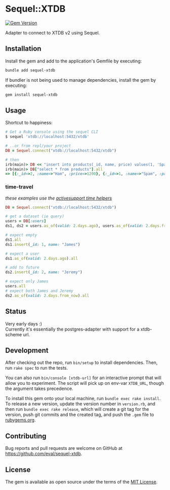 # Sequel::XTDB

[![Gem Version](https://badge.fury.io/rb/sequel-xtdb.svg?icon=si%3Arubygems)](https://badge.fury.io/rb/sequel-xtdb)

Adapter to connect to XTDB v2 using Sequel.

## Installation

Install the gem and add to the application's Gemfile by executing:

```bash
bundle add sequel-xtdb
```

If bundler is not being used to manage dependencies, install the gem by executing:

```bash
gem install sequel-xtdb
```

## Usage

Shortcut to happiness:
```ruby
# Get a Ruby console using the sequel CLI
$ sequel 'xtdb://localhost:5432/xtdb'

# ..or from repl/your project
DB = Sequel.connect("xtdb://localhost:5432/xtdb")

# then
irb(main)> DB << "insert into products(_id, name, price) values(1, 'Spam', 1000), (2, 'Ham', 1200)"
irb(main)> DB["select * from products"].all
=> [{:_id=>2, :name=>"Ham", :price=>1200}, {:_id=>1, :name=>"Spam", :price=>1100}]
```

### time-travel

_these examples use the [activesupport time helpers](https://api.rubyonrails.org/classes/ActiveSupport/Duration.html)_

```ruby
DB = Sequel.connect("xtdb://localhost:5432/xtdb")

# get a dataset (ie query)
users = DB[:users]
ds1, ds2 = users.as_of(valid: 2.days.ago), users.as_of(valid: 2.days.from_now)

# expect empty
ds1.all
ds1.insert(_id: 1, name: "James")

# expect a user
ds1.as_of(valid: 2.days.ago).all

# add to future
ds2.insert(_id: 2, name: "Jeremy")

# expect only James
users.all
# expect both James and Jeremy
ds2.as_of(valid: 2.days.from_now).all
```


## Status

Very early days :)  
Currently it's essentially the postgres-adapter with support for a xtdb-scheme url.


## Development

After checking out the repo, run `bin/setup` to install dependencies. Then, run `rake spec` to run the tests.

You can also run `bin/console [xtdb-url]` for an interactive prompt that will allow you to experiment. The script will pick up on env-var `XTDB_URL`, though the argument takes precedence.

To install this gem onto your local machine, run `bundle exec rake install`. To release a new version, update the version number in `version.rb`, and then run `bundle exec rake release`, which will create a git tag for the version, push git commits and the created tag, and push the `.gem` file to [rubygems.org](https://rubygems.org).

## Contributing

Bug reports and pull requests are welcome on GitHub at https://github.com/eval/sequel-xtdb.

## License

The gem is available as open source under the terms of the [MIT License](https://opensource.org/licenses/MIT).
